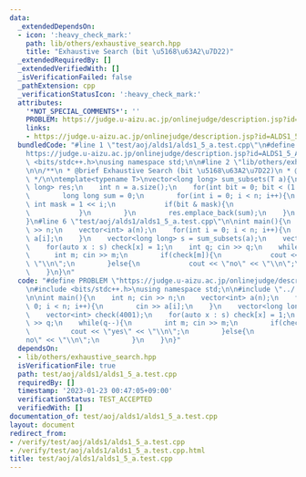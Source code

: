 ```yaml
---
data:
  _extendedDependsOn:
  - icon: ':heavy_check_mark:'
    path: lib/others/exhaustive_search.hpp
    title: "Exhaustive Search (bit \u5168\u63A2\u7D22)"
  _extendedRequiredBy: []
  _extendedVerifiedWith: []
  _isVerificationFailed: false
  _pathExtension: cpp
  _verificationStatusIcon: ':heavy_check_mark:'
  attributes:
    '*NOT_SPECIAL_COMMENTS*': ''
    PROBLEM: https://judge.u-aizu.ac.jp/onlinejudge/description.jsp?id=ALDS1_5_A
    links:
    - https://judge.u-aizu.ac.jp/onlinejudge/description.jsp?id=ALDS1_5_A
  bundledCode: "#line 1 \"test/aoj/alds1/alds1_5_a.test.cpp\"\n#define PROBLEM \"\
    https://judge.u-aizu.ac.jp/onlinejudge/description.jsp?id=ALDS1_5_A\"\n#include\
    \ <bits/stdc++.h>\nusing namespace std;\n\n#line 2 \"lib/others/exhaustive_search.hpp\"\
    \n\n/**\n * @brief Exhaustive Search (bit \u5168\u63A2\u7D22)\n * @docs docs/others/exhaustive_search.md\n\
    \ */\n\ntemplate<typename T>\nvector<long long> sum_subsets(T a){\n    vector<long\
    \ long> res;\n    int n = a.size();\n    for(int bit = 0; bit < (1 << n); bit++){\n\
    \        long long sum = 0;\n        for(int i = 0; i < n; i++){\n           \
    \ int mask = 1 << i;\n            if(bit & mask){\n                sum += a[i];\n\
    \            }\n        }\n        res.emplace_back(sum);\n    }\n    return res;\n\
    }\n#line 6 \"test/aoj/alds1/alds1_5_a.test.cpp\"\n\nint main(){\n    int n; cin\
    \ >> n;\n    vector<int> a(n);\n    for(int i = 0; i < n; i++){\n        cin >>\
    \ a[i];\n    }\n    vector<long long> s = sum_subsets(a);\n    vector<int> check(4001);\n\
    \    for(auto x : s) check[x] = 1;\n    int q; cin >> q;\n    while(q--){\n  \
    \      int m; cin >> m;\n        if(check[m]){\n            cout << \"yes\" <<\
    \ \"\\n\";\n        }else{\n            cout << \"no\" << \"\\n\";\n        }\n\
    \    }\n}\n"
  code: "#define PROBLEM \"https://judge.u-aizu.ac.jp/onlinejudge/description.jsp?id=ALDS1_5_A\"\
    \n#include <bits/stdc++.h>\nusing namespace std;\n\n#include \"../../../lib/others/exhaustive_search.hpp\"\
    \n\nint main(){\n    int n; cin >> n;\n    vector<int> a(n);\n    for(int i =\
    \ 0; i < n; i++){\n        cin >> a[i];\n    }\n    vector<long long> s = sum_subsets(a);\n\
    \    vector<int> check(4001);\n    for(auto x : s) check[x] = 1;\n    int q; cin\
    \ >> q;\n    while(q--){\n        int m; cin >> m;\n        if(check[m]){\n  \
    \          cout << \"yes\" << \"\\n\";\n        }else{\n            cout << \"\
    no\" << \"\\n\";\n        }\n    }\n}"
  dependsOn:
  - lib/others/exhaustive_search.hpp
  isVerificationFile: true
  path: test/aoj/alds1/alds1_5_a.test.cpp
  requiredBy: []
  timestamp: '2023-01-23 00:47:05+09:00'
  verificationStatus: TEST_ACCEPTED
  verifiedWith: []
documentation_of: test/aoj/alds1/alds1_5_a.test.cpp
layout: document
redirect_from:
- /verify/test/aoj/alds1/alds1_5_a.test.cpp
- /verify/test/aoj/alds1/alds1_5_a.test.cpp.html
title: test/aoj/alds1/alds1_5_a.test.cpp
---
```


